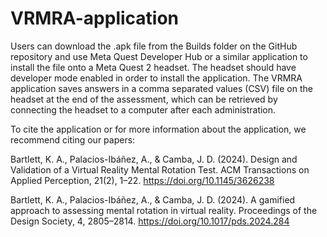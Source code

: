 # VRMRA-application
Users can download the .apk file from the Builds folder on the GitHub repository and use Meta Quest Developer Hub or a similar application to install the file onto a Meta Quest 2 headset. The headset should have developer mode enabled in order to install the application. The VRMRA application saves answers in a comma separated values (CSV) file on the headset at the end of the assessment, which can be retrieved by connecting the headset to a computer after each administration. 

To cite the application or for more information about the application, we recommend citing our papers:

Bartlett, K. A., Palacios-Ibáñez, A., & Camba, J. D. (2024). Design and Validation of a Virtual Reality Mental Rotation Test. ACM Transactions on Applied Perception, 21(2), 1–22. https://doi.org/10.1145/3626238

Bartlett, K. A., Palacios-Ibáñez, A., & Camba, J. D. (2024). A gamified approach to assessing mental rotation in virtual reality. Proceedings of the Design Society, 4, 2805–2814. https://doi.org/10.1017/pds.2024.284
